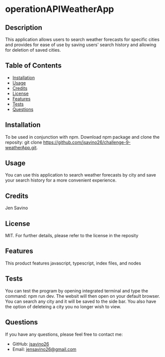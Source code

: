 # operationAPIWeatherApp

## Description
This application allows users to search weather forecasts for specific cities and provides for ease of use by saving users' search history and allowing for deletion of saved cities. 

## Table of Contents
  - [Installation](#installation)
  - [Usage](#usage)
  - [Credits](#credits)
  - [License](#license)
  - [Features](#features)
  - [Tests](#tests)
  - [Questions](#questions)

 ## Installation
  To be used in conjunction with npm. Download npm package and clone the reposity: git clone https://github.com/jsavino26/challenge-9-weatherApp.git. 
  
  ## Usage
  You can use this application to search weather forecasts by city and save your search history for a more convenient experience.
  
  ## Credits
  Jen Savino
  
  ## License
  MIT. For further details, please refer to the license in the reposity
  
  ## Features
  This product features javascript, typescript, index files, and nodes
  
  ## Tests
  You can test the program by opening integrated terminal and type the command: npm run dev. The websit will then open on your default browser. You can search any city and it will be saved to the side bar. You also have the option of deleteing a city you no longer wish to view. 
  
  ## Questions
  If you have any questions, please feel free to contact me:
  - GitHub: [jsavino26](https://github.com/jsavino26)
  - Email: jensavino26@gmail.com